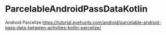 # ParcelableAndroidPassDataKotlin
Android Parcelize
https://tutorial.eyehunts.com/android/parcelable-android-pass-data-between-activities-kotlin-parcelize/
